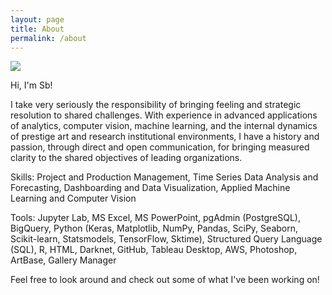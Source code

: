 ```yaml
---
layout: page
title: About
permalink: /about
---
```

![ ](./assets/img/IMG_1916.JPG)

Hi, I'm Sb!

I take very seriously the responsibility of bringing feeling and strategic resolution to shared challenges. With experience in advanced applications of analytics, computer vision, machine learning, and the internal dynamics of prestige art and research institutional environments, I have a history and passion, through direct and open communication, for bringing measured clarity to the shared objectives of leading organizations.

Skills: Project and Production Management, Time Series Data Analysis and Forecasting, Dashboarding and Data Visualization, Applied Machine Learning and Computer Vision

Tools: Jupyter Lab, MS Excel, MS PowerPoint, pgAdmin (PostgreSQL), BigQuery, Python (Keras, Matplotlib, NumPy, Pandas, SciPy, Seaborn, Scikit-learn, Statsmodels, TensorFlow, Sktime), Structured Query Language (SQL), R, HTML, Darknet, GitHub, Tableau Desktop, AWS, Photoshop, ArtBase, Gallery Manager 

Feel free to look around and check out some of what I've been working on!

